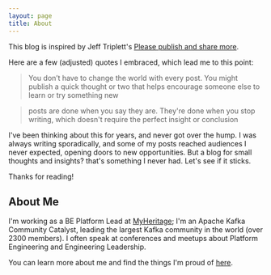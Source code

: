 ```yaml
---
layout: page
title: About
---
```



This blog is inspired by Jeff Triplett's [Please publish and share more](https://micro.webology.dev/2024/11/02/please-publish-and.html?utm_source=pocket_shared).

Here are a few (adjusted) quotes I embraced, which lead me to this point:

> You don’t have to change the world with every post. You might publish a quick thought or two that helps encourage someone else to learn or try something new

> posts are done when you say they are. They're done when you stop writing, which doesn't require the perfect insight or conclusion

I've been thinking about this for years, and never got over the hump.
I was always writing sporadically, and some of my posts reached audiences I never expected, opening doors to new opportunities.
But a blog for small thoughts and insights? that's something I never had. Let's see if it sticks.

Thanks for reading!

## About Me

I'm working as a BE Platform Lead at [MyHeritage](https://www.myheritage.com); 
I'm an Apache Kafka Community Catalyst, leading the largest Kafka community in the world (over 2300 members).
I often speak at conferences and meetups about Platform Engineering and Engineering Leadership.

You can learn more about me and find the things I'm proud of [here](https://linktr.ee/ofirsharony).
